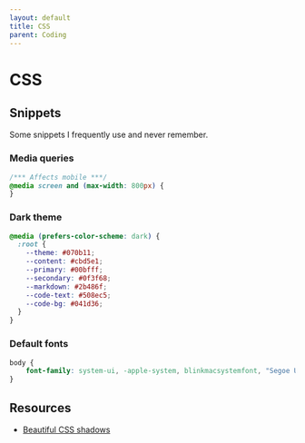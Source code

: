 ```yaml
---
layout: default
title: CSS
parent: Coding
---
```


# CSS

## Snippets

Some snippets I frequently use and never remember.

### Media queries

```css
/*** Affects mobile ***/
@media screen and (max-width: 800px) {
}
```

### Dark theme

```css
@media (prefers-color-scheme: dark) {
  :root {
    --theme: #070b11;
    --content: #cbd5e1;
    --primary: #00bfff;
    --secondary: #0f3f68;
    --markdown: #2b486f;
    --code-text: #508ec5;
    --code-bg: #041d36;
  }
}
```


### Default fonts

```css
body {
	font-family: system-ui, -apple-system, blinkmacsystemfont, "Segoe UI", roboto, "Helvetica Neue", arial, sans-serif, "Segoe UI Emoji";
}
```

## Resources

- [Beautiful CSS shadows](https://getcssscan.com/css-box-shadow-examples)
